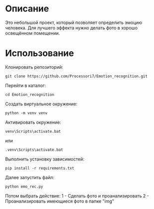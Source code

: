 # Описание
Это небольшой проект, который позволяет определить эмоцию человека.
Для лучшего эффекта нужно делать фото в хорошо освещённом помещении.
# Использование
Клонировать репозиторий:
```
git clone https://github.com/Processori7/Emotion_recognition.git
```
Перейти в каталог:
```
cd Emotion_recognition
```
Создать виртуальное окружение:
```
python -m venv venv
```
Активировать окружение:
```
venv\Scripts\activate.bat
```
или
```
.venv\Scripts\activate.bat
```
Выполнить установку зависимостей:
```
pip install -r requirements.txt
```
Далее запустить файл:
```
python emo_rec.py
```
Потом выбрать действие:
1 - Сделать фото и проанализировать
2 - Проанализировать имеющиеся фото в папке "img"
